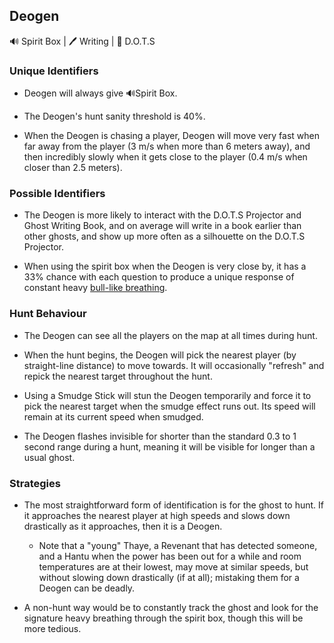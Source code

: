 ## Deogen

🔊 Spirit Box | 🖊️ Writing | 👻 D.O.T.S

### Unique Identifiers

* Deogen will always give 🔊Spirit Box.

* The Deogen's hunt sanity threshold is 40%. 

* When the Deogen is chasing a player, Deogen will move very fast when far away from the player (3 m/s when more than 6 meters away), and then incredibly slowly when it gets close to the player (0.4 m/s when closer than 2.5 meters). 

### Possible Identifiers

* The Deogen is more likely to interact with the D.O.T.S Projector and Ghost Writing Book, and on average will write in a book earlier than other ghosts, and show up more often as a silhouette on the D.O.T.S Projector.

* When using the spirit box when the Deogen is very close by, it has a 33% chance with each question to produce a unique response of constant heavy [bull-like breathing](https://youtu.be/Zm2w4X-TU2c).

### Hunt Behaviour

* The Deogen can see all the players on the map at all times during hunt. 

* When the hunt begins, the Deogen will pick the nearest player (by straight-line distance) to move towards. It will occasionally "refresh" and repick the nearest target throughout the hunt. 
    
* Using a Smudge Stick will stun the Deogen temporarily and force it to pick the nearest target when the smudge effect runs out. Its speed will remain at its current speed when smudged.

* The Deogen flashes invisible for shorter than the standard 0.3 to 1 second range during a hunt, meaning it will be visible for longer than a usual ghost.

### Strategies

* The most straightforward form of identification is for the ghost to hunt. If it approaches the nearest player at high speeds and slows down drastically as it approaches, then it is a Deogen. 

    * Note that a "young" Thaye, a Revenant that has detected someone, and a Hantu when the power has been out for a while and room temperatures are at their lowest, may move at similar speeds, but without slowing down drastically (if at all); mistaking them for a Deogen can be deadly. 

* A non-hunt way would be to constantly track the ghost and look for the signature heavy breathing through the spirit box, though this will be more tedious.